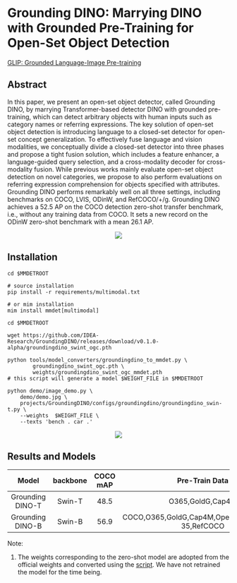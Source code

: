 # Grounding DINO: Marrying DINO with Grounded Pre-Training for Open-Set Object Detection

[GLIP: Grounded Language-Image Pre-training](https://arxiv.org/abs/2112.03857)

<!-- [ALGORITHM] -->

## Abstract

In this paper, we present an open-set object detector, called Grounding DINO, by marrying Transformer-based detector DINO with grounded pre-training, which can detect arbitrary objects with human inputs such as category names or referring expressions. The key solution of open-set object detection is introducing language to a closed-set detector for open-set concept generalization. To effectively fuse language and vision modalities, we conceptually divide a closed-set detector into three phases and propose a tight fusion solution, which includes a feature enhancer, a language-guided query selection, and a cross-modality decoder for cross-modality fusion. While previous works mainly evaluate open-set object detection on novel categories, we propose to also perform evaluations on referring expression comprehension for objects specified with attributes. Grounding DINO performs remarkably well on all three settings, including benchmarks on COCO, LVIS, ODinW, and RefCOCO/+/g. Grounding DINO achieves a 52.5 AP on the COCO detection zero-shot transfer benchmark, i.e., without any training data from COCO. It sets a new record on the ODinW zero-shot benchmark with a mean 26.1 AP.

<div align=center>
<img src="https://github.com/open-mmlab/mmdetection/assets/42299757/0ed51aeb-3d53-42d8-8563-f6d21364ac95"/>
</div>

## Installation

```shell
cd $MMDETROOT

# source installation
pip install -r requirements/multimodal.txt

# or mim installation
mim install mmdet[multimodal]
```

```
cd $MMDETROOT

wget https://github.com/IDEA-Research/GroundingDINO/releases/download/v0.1.0-alpha/groundingdino_swint_ogc.pth

python tools/model_converters/groundingdino_to_mmdet.py \
		groundingdino_swint_ogc.pth \
		weights/groundingdino_swint_ogc_mmdet.pth
# this script will generate a model $WEIGHT_FILE in $MMDETROOT

python demo/image_demo.py \
	demo/demo.jpg \
	projects/GroundingDINO/configs/groundingdino/groundingdino_swin-t.py \
	--weights  $WEIGHT_FILE \
	--texts 'bench . car .'
```

<div align=center>
<img src="https://github.com/open-mmlab/mmdetection/assets/42299757/3a3bd6f1-e2ed-43d4-aa22-0bb07ee6f20b"/>
</div>

## Results and Models

|      Model       | backbone | COCO mAP |                  Pre-Train Data                  |                         Config                          |                                                        Download                                                         |
| :--------------: | :------: | :------: | :----------------------------------------------: | :-----------------------------------------------------: | :---------------------------------------------------------------------------------------------------------------------: |
| Grounding DINO-T |  Swin-T  |   48.5   |                 O365,GoldG,Cap4M                 | [config](groundingdino_swin-t.py) |   [model](https://github.com/IDEA-Research/GroundingDINO/releases/download/v0.1.0-alpha/groundingdino_swint_ogc.pth)    |
| Grounding DINO-B |  Swin-B  |   56.9   | COCO,O365,GoldG,Cap4M,OpenImage,ODinW-35,RefCOCO | [config](groundingdino_swin-b.py) | [model](https://github.com/IDEA-Research/GroundingDINO/releases/download/v0.1.0-alpha2/groundingdino_swinb_cogcoor.pth) |

Note:

1. The weights corresponding to the zero-shot model are adopted from the official weights and converted using the [script](../../tools/model_converters/groundingdino_to_mmdet.py). We have not retrained the model for the time being.

